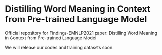 # Distilling Word Meaning in Context from Pre-trained Language Model
Official repository for Findings-EMNLP2021 paper: Distilling Word Meaning in Context from Pre-trained Language Model

We will release our codes and training datasets soon.

